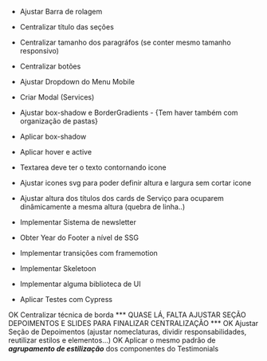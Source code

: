 * Ajustar Barra de rolagem
* Centralizar título das seções
* Centralizar tamanho dos paragráfos (se conter mesmo tamanho responsivo)
* Centralizar botões
* Ajustar Dropdown do Menu Mobile
* Criar Modal (Services)

* Ajustar box-shadow e BorderGradients - {Tem haver também com organização de pastas}
* Aplicar box-shadow
* Aplicar hover e active

* Textarea deve ter o texto contornando icone
* Ajustar icones svg para poder definir altura e largura sem cortar icone
* Ajustar altura dos títulos dos cards de Serviço para ocuparem dinâmicamente a mesma altura (quebra de linha..)

* Implementar Sistema de newsletter
* Obter Year do Footer a nível de SSG


* Implementar transições com framemotion
* Implementar Skeletoon
* Implementar alguma biblioteca de UI

* Aplicar Testes com Cypress


OK Centralizar técnica de borda *** QUASE LÁ, FALTA AJUSTAR SEÇÃO DEPOIMENTOS E SLIDES PARA FINALIZAR CENTRALIZAÇÃO ***
OK Ajustar Seção de Depoimentos (ajustar nomeclaturas, dividir responsabilidades, reutilizar estilos e elementos...)
OK Aplicar o mesmo padrão de ***agrupamento de estilização*** dos componentes do Testimonials
